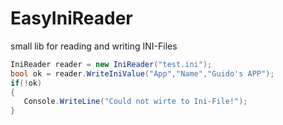 # EasyIniReader
small lib for reading and writing INI-Files

```c#
IniReader reader = new IniReader("test.ini");
bool ok = reader.WriteIniValue("App","Name","Guido's APP");
if(!ok)
{
   Console.WriteLine("Could not wirte to Ini-File!");
}
```
